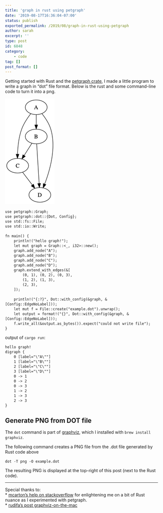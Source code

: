 ```yaml
---
title: 'graph in rust using petgraph'
date: '2019-08-17T16:36:04-07:00'
status: publish
exported_permalink: /2019/08/graph-in-rust-using-petgraph
author: sarah
excerpt: ''
type: post
id: 6848
category:
    - code
tag: []
post_format: []
---
```

Getting started with Rust and the [petgraph crate](https://docs.rs/petgraph/0.4.13/petgraph/), I made a little program to write a graph in “dot” file format. Below is the rust and some command-line code to turn it into a png.

![visual graph representation with circles and arrows](../../../uploads/2019/08/example.dot_.png)

```
use petgraph::Graph;
use petgraph::dot::{Dot, Config};
use std::fs::File;
use std::io::Write;

fn main() {
    println!("hello graph!");
    let mut graph = Graph::<_, i32>::new();
    graph.add_node("A");
    graph.add_node("B");
    graph.add_node("C");
    graph.add_node("D");
    graph.extend_with_edges(&[
        (0, 1), (0, 2), (0, 3),
        (1, 2), (1, 3),
        (2, 3),
    ]);

    println!("{:?}", Dot::with_config(&graph, &[Config::EdgeNoLabel]));
    let mut f = File::create("example.dot").unwrap();
    let output = format!("{}", Dot::with_config(&graph, &[Config::EdgeNoLabel]));
    f.write_all(&output.as_bytes()).expect("could not write file");
}

```

output of `cargo run`:

```
hello graph!
digraph {
    0 [label="\"A\""]
    1 [label="\"B\""]
    2 [label="\"C\""]
    3 [label="\"D\""]
    0 -> 1
    0 -> 2
    0 -> 3
    1 -> 2
    1 -> 3
    2 -> 3
}

```

Generate PNG from DOT file
--------------------------

The `dot` command is part of [graphviz](https://www.graphviz.org/), which I installed with `brew install graphviz`.

The following command creates a PNG file from the .dot file generated by Rust code above

```
dot -T png -O example.dot

```

The resulting PNG is displayed at the top-right of this post (next to the Rust code).

- - - - - -

Special thanks to:  
\* [mcarton’s help on stackoverflow](https://stackoverflow.com/questions/57540335/writing-petgraph-dot-to-a-file) for enlightening me on a bit of Rust nuance as I experimented with petgraph.  
\* [rudifa’s post graphviz-on-the-mac](https://rudifa.wordpress.com/2010/01/10/how-to-run-graphviz-on-the-mac/)